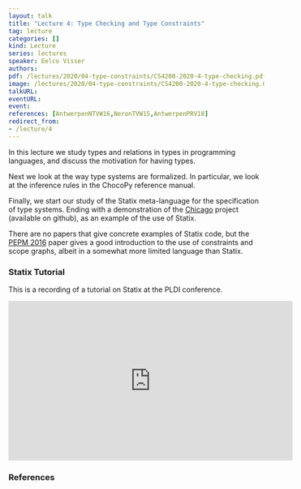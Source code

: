 ```yaml
---
layout: talk
title: "Lecture 4: Type Checking and Type Constraints"
tag: lecture
categories: []
kind: Lecture
series: lectures
speaker: Eelco Visser
authors:
pdf: /lectures/2020/04-type-constraints/CS4200-2020-4-type-checking.pdf
image: /lectures/2020/04-type-constraints/CS4200-2020-4-type-checking.001.png
talkURL:
eventURL:
event:
references: [AntwerpenNTVW16,NeronTVW15,AntwerpenPRV18]
redirect_from:
- /lecture/4
---
```


In this lecture we study types and relations in types in programming languages, and discuss the motivation for having types.

Next we look at the way type systems are formalized. In particular, we look at the inference rules in the ChocoPy reference manual.

Finally, we start our study of the Statix meta-language for the specification of type systems. Ending with a demonstration of the [Chicago](https://github.com/MetaBorgCube/statix-sandbox/tree/master/chicago) project (available on github), as an example of the use of Statix.

There are no papers that give concrete examples of Statix code, but the [PEPM 2016](http://localhost:4000/publications/2016/AntwerpenNTVW16.pdf) paper gives a good introduction to the use of constraints and scope graphs, albeit in a somewhat more limited language than Statix.

### Statix Tutorial

This is a recording of a tutorial on Statix at the PLDI conference.

<iframe width="560" height="315" src="https://www.youtube.com/embed/0GPZiZF5znA" frameborder="0" allow="accelerometer; autoplay; encrypted-media; gyroscope; picture-in-picture" allowfullscreen></iframe>


### References
